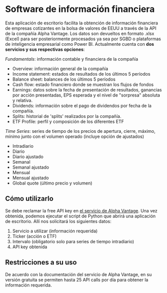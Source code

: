 # Software de información financiera
Esta aplicación de escritorio facilita la obtención de información financiera de empresas cotizantes en la bolsa de valores de EEUU a través de la API de la compañía Alpha Vantage. 
Los datos son devueltos en formato .xlsx (Excel) para ser posteriormente procesados ya sea por SGBD o plataformas de inteligencia empresarial como Power BI. Actualmente cuenta con **dos servicios y sus respectivas opciones**:

_Fundamentals_: información contable y financiera de la compañía 
- Overview: información general de la compañía
- Income statement: estados de resultados de los últimos 5 períodos
- Balance sheet: balances de los últimos 5 períodos
- Cash flow: estado financiero donde se muestran los flujos de fondos
- Earnings: datos sobre la fecha de presentación de resultados, ganancias por acción presentadas, EPS esperada y el nivel de "sorpresa" absoluta y relativa.
- Dividends: información sobre el pago de dividendos por fecha de la compañía.
- Splits: historial de 'splits' realizados por la compañía.
- ETF Profile: perfil y composición de los diferentes ETF

_Time Series_: series de tiempo de los precios de apertura, cierre, máximo, mínimo junto con el volumen operado (incluye opción de ajustados)
- Intradiario
- Diario
- Diario ajustado
- Semanal
- Semanal ajustado
- Mensual
- Mensual ajustado
- Global quote (último precio y volumen)

## Cómo utilizarlo
Se debe reclamar la free API key en [el servicio de Alpha Vantage](https://www.alphavantage.co/support/#api-key). Una vez obtenida, podemos ejecutar el script de Python que abrirá una aplicación de escritorio. Allí nos solicitará los siguientes datos:
1. Servicio a utilizar (información requerida)
2. Ticker (acción o ETF)
3. Intervalo (obligatorio solo para series de tiempo intradiario)
4. API key obtenida
   
## Restricciones a su uso
De acuerdo con la documentación del servicio de Alpha Vantage, en su versión gratuita se permiten hasta 25 API calls por día para obtener la información requerida. 

